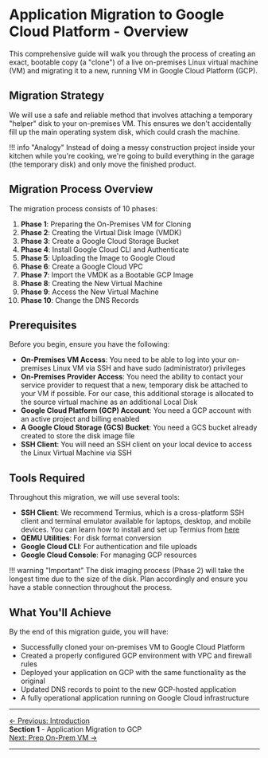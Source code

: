# Application Migration to Google Cloud Platform - Overview

This comprehensive guide will walk you through the process of creating an exact, bootable copy (a "clone") of a live on-premises Linux virtual machine (VM) and migrating it to a new, running VM in Google Cloud Platform (GCP).

## Migration Strategy

We will use a safe and reliable method that involves attaching a temporary "helper" disk to your on-premises VM. This ensures we don't accidentally fill up the main operating system disk, which could crash the machine.

!!! info "Analogy"
    Instead of doing a messy construction project inside your kitchen while you're cooking, we're going to build everything in the garage (the temporary disk) and only move the finished product.

## Migration Process Overview

The migration process consists of 10 phases:

1. **Phase 1**: Preparing the On-Premises VM for Cloning
2. **Phase 2**: Creating the Virtual Disk Image (VMDK)
3. **Phase 3**: Create a Google Cloud Storage Bucket
4. **Phase 4**: Install Google Cloud CLI and Authenticate
5. **Phase 5**: Uploading the Image to Google Cloud
6. **Phase 6**: Create a Google Cloud VPC
7. **Phase 7**: Import the VMDK as a Bootable GCP Image
8. **Phase 8**: Creating the New Virtual Machine
9. **Phase 9**: Access the New Virtual Machine
10. **Phase 10**: Change the DNS Records

## Prerequisites

Before you begin, ensure you have the following:

- **On-Premises VM Access**: You need to be able to log into your on-premises Linux VM via SSH and have sudo (administrator) privileges
- **On-Premises Provider Access**: You need the ability to contact your service provider to request that a new, temporary disk be attached to your VM if possible. For our case, this additional storage is allocated to the source virtual machine as an additional Local Disk
- **Google Cloud Platform (GCP) Account**: You need a GCP account with an active project and billing enabled
- **A Google Cloud Storage (GCS) Bucket**: You need a GCS bucket already created to store the disk image file
- **SSH Client**: You will need an SSH client on your local device to access the Linux Virtual Machine via SSH

## Tools Required

Throughout this migration, we will use several tools:

- **SSH Client**: We recommend Termius, which is a cross-platform SSH client and terminal emulator available for laptops, desktop, and mobile devices. You can learn how to install and set up Termius from <a href="https://termius.com/documentation/installation" class="external-link">here</a>
- **QEMU Utilities**: For disk format conversion
- **Google Cloud CLI**: For authentication and file uploads
- **Google Cloud Console**: For managing GCP resources


!!! warning "Important"
    The disk imaging process (Phase 2) will take the longest time due to the size of the disk. Plan accordingly and ensure you have a stable connection throughout the process.

## What You'll Achieve

By the end of this migration guide, you will have:

- Successfully cloned your on-premises VM to Google Cloud Platform
- Created a properly configured GCP environment with VPC and firewall rules
- Deployed your application on GCP with the same functionality as the original
- Updated DNS records to point to the new GCP-hosted application
- A fully operational application running on Google Cloud infrastructure

---

<div class="page-nav">
  <div class="nav-item">
    <a href="/introduction/" class="btn-secondary">← Previous: Introduction</a>
  </div>
  <div class="nav-item">
    <span><strong>Section 1</strong> - Application Migration to GCP</span>
  </div>
  <div class="nav-item">
    <a href="../migration-prepare-vm/" class="btn-primary">Next: Prep On-Prem VM →</a>
  </div>
</div>

---
